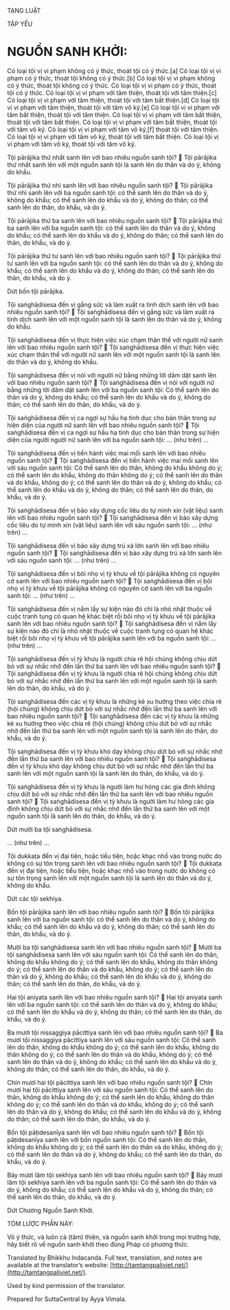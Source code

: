  

TẠNG LUẬT

TẬP YẾU

# NGUỒN SANH KHỞI:

Có loại tội vị vi phạm không có ý thức, thoát tội có ý thức.\[a\] Có loại tội vị vi phạm có ý thức, thoát tội không có ý thức.\[b\] Có loại tội vị vi phạm không có ý thức, thoát tội không có ý thức. Có loại tội vị vi phạm có ý thức, thoát tội có ý thức. Có loại tội vị vi phạm với tâm thiện, thoát tội với tâm thiện.\[c\] Có loại tội vị vi phạm với tâm thiện, thoát tội với tâm bất thiện.\[d\] Có loại tội vị vi phạm với tâm thiện, thoát tội với tâm vô ký.\[e\] Có loại tội vị vi phạm với tâm bất thiện, thoát tội với tâm thiện. Có loại tội vị vi phạm với tâm bất thiện, thoát tội với tâm bất thiện. Có loại tội vị vi phạm với tâm bất thiện, thoát tội với tâm vô ký. Có loại tội vị vi phạm với tâm vô ký,\[f\] thoát tội với tâm thiện. Có loại tội vị vi phạm với tâm vô ký, thoát tội với tâm bất thiện. Có loại tội vị vi phạm với tâm vô ký, thoát tội với tâm vô ký.

Tội pārājika thứ nhất sanh lên với bao nhiêu nguồn sanh tội?  Tội pārājika thứ nhất sanh lên với một nguồn sanh tội là sanh lên do thân và do ý, không do khẩu.

Tội pārājika thứ nhì sanh lên với bao nhiêu nguồn sanh tội?  Tội pārājika thứ nhì sanh lên với ba nguồn sanh tội: có thể sanh lên do thân và do ý, không do khẩu; có thể sanh lên do khẩu và do ý, không do thân; có thể sanh lên do thân, do khẩu, và do ý.

Tội pārājika thứ ba sanh lên với bao nhiêu nguồn sanh tội?  Tội pārājika thứ ba sanh lên với ba nguồn sanh tội: có thể sanh lên do thân và do ý, không do khẩu; có thể sanh lên do khẩu và do ý, không do thân; có thể sanh lên do thân, do khẩu, và do ý.

Tội pārājika thứ tư sanh lên với bao nhiêu nguồn sanh tội?  Tội pārājika thứ tư sanh lên với ba nguồn sanh tội: có thể sanh lên do thân và do ý, không do khẩu; có thể sanh lên do khẩu và do ý, không do thân; có thể sanh lên do thân, do khẩu, và do ý.

Dứt bốn tội pārājika.

Tội saṅghādisesa đến vị gắng sức và làm xuất ra tinh dịch sanh lên với bao nhiêu nguồn sanh tội?  Tội saṅghādisesa đến vị gắng sức và làm xuất ra tinh dịch sanh lên với một nguồn sanh tội là sanh lên do thân và do ý, không do khẩu.

Tội saṅghādisesa đến vị thực hiện việc xúc chạm thân thể với người nữ sanh lên với bao nhiêu nguồn sanh tội?  Tội saṅghādisesa đến vị thực hiện việc xúc chạm thân thể với người nữ sanh lên với một nguồn sanh tội là sanh lên do thân và do ý, không do khẩu.

Tội saṅghādisesa đến vị nói với người nữ bằng những lời dâm dật sanh lên với bao nhiêu nguồn sanh tội?  Tội saṅghādisesa đến vị nói với người nữ bằng những lời dâm dật sanh lên với ba nguồn sanh tội: Có thể sanh lên do thân và do ý, không do khẩu; có thể sanh lên do khẩu và do ý, không do thân; có thể sanh lên do thân, do khẩu, và do ý.

Tội saṅghādisesa đến vị ca ngợi sự hầu hạ tình dục cho bản thân trong sự hiện diện của người nữ sanh lên với bao nhiêu nguồn sanh tội?  Tội saṅghādisesa đến vị ca ngợi sự hầu hạ tình dục cho bản thân trong sự hiện diện của người người nữ sanh lên với ba nguồn sanh tội: … (như trên) …

Tội saṅghādisesa đến vị tiến hành việc mai mối sanh lên với bao nhiêu nguồn sanh tội?  Tội saṅghādisesa đến vị tiến hành việc mai mối sanh lên với sáu nguồn sanh tội: Có thể sanh lên do thân, không do khẩu không do ý; có thể sanh lên do khẩu, không do thân không do ý; có thể sanh lên do thân và do khẩu, không do ý; có thể sanh lên do thân và do ý, không do khẩu; có thể sanh lên do khẩu và do ý, không do thân; có thể sanh lên do thân, do khẩu, và do ý.

Tội saṅghādisesa đến vị bảo xây dựng cốc liêu do tự mình xin (vật liệu) sanh lên với bao nhiêu nguồn sanh tội?  Tội saṅghādisesa đến vị bảo xây dựng cốc liêu do tự mình xin (vật liệu) sanh lên với sáu nguồn sanh tội: … (như trên) …

Tội saṅghādisesa đến vị bảo xây dựng trú xá lớn sanh lên với bao nhiêu nguồn sanh tội?  Tội saṅghādisesa đến vị bảo xây dựng trú xá lớn sanh lên với sáu nguồn sanh tội: … (như trên) …

Tội saṅghādisesa đến vị bôi nhọ vị tỳ khưu về tội pārājika không có nguyên cớ sanh lên với bao nhiêu nguồn sanh tội?  Tội saṅghādisesa đến vị bôi nhọ vị tỳ khưu về tội pārājika không có nguyên cớ sanh lên với ba nguồn sanh tội: … (như trên) …

Tội saṅghādisesa đến vị nắm lấy sự kiện nào đó chỉ là nhỏ nhặt thuộc về cuộc tranh tụng có quan hệ khác biệt rồi bôi nhọ vị tỳ khưu về tội pārājika sanh lên với bao nhiêu nguồn sanh tội?  Tội saṅghādisesa đến vị nắm lấy sự kiện nào đó chỉ là nhỏ nhặt thuộc về cuộc tranh tụng có quan hệ khác biệt rồi bôi nhọ vị tỳ khưu về tội pārājika sanh lên với ba nguồn sanh tội: … (như trên) …

Tội saṅghādisesa đến vị tỳ khưu là người chia rẽ hội chúng không chịu dứt bỏ với sự nhắc nhở đến lần thứ ba sanh lên với bao nhiêu nguồn sanh tội?  Tội saṅghādisesa đến vị tỳ khưu là người chia rẽ hội chúng không chịu dứt bỏ với sự nhắc nhở đến lần thứ ba sanh lên với một nguồn sanh tội là sanh lên do thân, do khẩu, và do ý.

Tội saṅghādisesa đến các vị tỳ khưu là những kẻ xu hướng theo việc chia rẽ (hội chúng) không chịu dứt bỏ với sự nhắc nhở đến lần thứ ba sanh lên với bao nhiêu nguồn sanh tội?  Tội saṅghādisesa đến các vị tỳ khưu là những kẻ xu hướng theo việc chia rẽ (hội chúng) không chịu dứt bỏ với sự nhắc nhở đến lần thứ ba sanh lên với một nguồn sanh tội là sanh lên do thân, do khẩu, và do ý.

Tội saṅghādisesa đến vị tỳ khưu khó dạy không chịu dứt bỏ với sự nhắc nhở đến lần thứ ba sanh lên với bao nhiêu nguồn sanh tội?  Tội saṅghādisesa đến vị tỳ khưu khó dạy không chịu dứt bỏ với sự nhắc nhở đến lần thứ ba sanh lên với một nguồn sanh tội là sanh lên do thân, do khẩu, và do ý.

Tội saṅghādisesa đến vị tỳ khưu là người làm hư hỏng các gia đình không chịu dứt bỏ với sự nhắc nhở đến lần thứ ba sanh lên với bao nhiêu nguồn sanh tội?  Tội saṅghādisesa đến vị tỳ khưu là người làm hư hỏng các gia đình không chịu dứt bỏ với sự nhắc nhở đến lần thứ ba sanh lên với một nguồn sanh tội là sanh lên do thân, do khẩu, và do ý.

Dứt mười ba tội saṅghādisesa.

… (như trên) …

Tội dukkaṭa đến vị đại tiện, hoặc tiểu tiện, hoặc khạc nhổ vào trong nước do không có sự tôn trọng sanh lên với bao nhiêu nguồn sanh tội?  Tội dukkaṭa đến vị đại tiện, hoặc tiểu tiện, hoặc khạc nhổ vào trong nước do không có sự tôn trọng sanh lên với một nguồn sanh tội là sanh lên do thân và do ý, không do khẩu.

Dứt các tội sekhiya.

Bốn tội pārājika sanh lên với bao nhiêu nguồn sanh tội?  Bốn tội pārājika sanh lên với ba nguồn sanh tội: có thể sanh lên do thân và do ý, không do khẩu; có thể sanh lên do khẩu và do ý, không do thân; có thể sanh lên do thân, do khẩu, và do ý.

Mười ba tội saṅghādisesa sanh lên với bao nhiêu nguồn sanh tội?  Mười ba tội saṅghādisesa sanh lên với sáu nguồn sanh tội: Có thể sanh lên do thân, không do khẩu không do ý; có thể sanh lên do khẩu, không do thân không do ý; có thể sanh lên do thân và do khẩu, không do ý; có thể sanh lên do thân và do ý, không do khẩu; có thể sanh lên do khẩu và do ý, không do thân; có thể sanh lên do thân, do khẩu, và do ý.

Hai tội aniyata sanh lên với bao nhiêu nguồn sanh tội?  Hai tội aniyata sanh lên với ba nguồn sanh tội: có thể sanh lên do thân và do ý, không do khẩu; có thể sanh lên do khẩu và do ý, không do thân; có thể sanh lên do thân, do khẩu, và do ý.

Ba mươi tội nissaggiya pācittiya sanh lên với bao nhiêu nguồn sanh tội?  Ba mươi tội nissaggiya pācittiya sanh lên với sáu nguồn sanh tội: Có thể sanh lên do thân, không do khẩu không do ý; có thể sanh lên do khẩu, không do thân không do ý; có thể sanh lên do thân và do khẩu, không do ý; có thể sanh lên do thân và do ý, không do khẩu; có thể sanh lên do khẩu và do ý, không do thân; có thể sanh lên do thân, do khẩu, và do ý.

Chín mươi hai tội pācittiya sanh lên với bao nhiêu nguồn sanh tội?  Chín mươi hai tội pācittiya sanh lên với sáu nguồn sanh tội: Có thể sanh lên do thân, không do khẩu không do ý; có thể sanh lên do khẩu, không do thân không do ý; có thể sanh lên do thân và do khẩu, không do ý; có thể sanh lên do thân và do ý, không do khẩu; có thể sanh lên do khẩu và do ý, không do thân; có thể sanh lên do thân, do khẩu, và do ý.

Bốn tội pāṭidesanīya sanh lên với bao nhiêu nguồn sanh tội?  Bốn tội pāṭidesanīya sanh lên với bốn nguồn sanh tội: Có thể sanh lên do thân, không do khẩu không do ý; có thể sanh lên do thân và do khẩu, không do ý; có thể sanh lên do thân và do ý, không do khẩu; có thể sanh lên do thân, do khẩu, và do ý.

Bảy mươi lăm tội sekhiya sanh lên với bao nhiêu nguồn sanh tội?  Bảy mươi lăm tội sekhiya sanh lên với ba nguồn sanh tội: Có thể sanh lên do thân và do ý, không do khẩu; có thể sanh lên do khẩu và do ý, không do thân; có thể sanh lên do thân, do khẩu, và do ý.

Dứt Chương Nguồn Sanh Khởi.

TÓM LƯỢC PHẦN NÀY:

Vô ý thức, và luôn cả (tâm) thiện, và nguồn sanh khởi trong mọi trường hợp, hãy biết rõ về nguồn sanh khởi theo đúng Pháp có phương thức.

Translated by Bhikkhu Indacanda. Full text, translation, and notes are available at the translator’s website: [http://tamtangpaliviet.net/](http://tamtangpaliviet.net/).

Used by kind permission of the translator.

Prepared for SuttaCentral by Ayya Vimala.